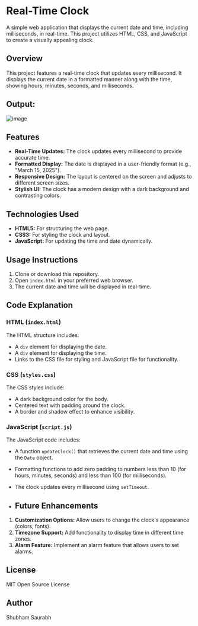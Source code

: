 # Real-Time Clock

A simple web application that displays the current date and time, including milliseconds, in real-time. This project utilizes HTML, CSS, and JavaScript to create a visually appealing clock.

## Overview

This project features a real-time clock that updates every millisecond. It displays the current date in a formatted manner along with the time, showing hours, minutes, seconds, and milliseconds.

## Output:

![image](https://github.com/user-attachments/assets/941c9d0b-5727-4d91-8d35-0e1d209f1c6a)

## Features

- **Real-Time Updates:** The clock updates every millisecond to provide accurate time.
- **Formatted Display:** The date is displayed in a user-friendly format (e.g., "March 15, 2025").
- **Responsive Design:** The layout is centered on the screen and adjusts to different screen sizes.
- **Stylish UI:** The clock has a modern design with a dark background and contrasting colors.

## Technologies Used

- **HTML5:** For structuring the web page.
- **CSS3:** For styling the clock and layout.
- **JavaScript:** For updating the time and date dynamically.

## Usage Instructions

1. Clone or download this repository.
2. Open `index.html` in your preferred web browser.
3. The current date and time will be displayed in real-time.

## Code Explanation

### HTML (`index.html`)

The HTML structure includes:
- A `div` element for displaying the date.
- A `div` element for displaying the time.
- Links to the CSS file for styling and JavaScript file for functionality.

### CSS (`styles.css`)

The CSS styles include:
- A dark background color for the body.
- Centered text with padding around the clock.
- A border and shadow effect to enhance visibility.

### JavaScript (`script.js`)

The JavaScript code includes:
- A function `updateClock()` that retrieves the current date and time using the `Date` object.
- Formatting functions to add zero padding to numbers less than 10 (for hours, minutes, seconds) and less than 100 (for milliseconds).
- The clock updates every millisecond using `setTimeout`.

- ## Future Enhancements

1. **Customization Options:** Allow users to change the clock's appearance (colors, fonts).
2. **Timezone Support:** Add functionality to display time in different time zones.
3. **Alarm Feature:** Implement an alarm feature that allows users to set alarms.

## License

MIT Open Source License

## Author

Shubham Saurabh
